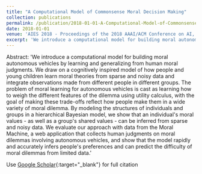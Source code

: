 ```yaml
---
title: "A Computational Model of Commonsense Moral Decision Making"
collection: publications
permalink: /publication/2018-01-01-A-Computational-Model-of-Commonsense-Moral-Decision-Making
date: 2018-01-01
venue: 'AIES 2018 - Proceedings of the 2018 AAAI/ACM Conference on AI, Ethics, and Society'
excerpt: 'We introduce a computational model for building moral autonomous vehicles by learning and generalizing from human moral judgments. We draw on a cognitively inspired model of how people and young children learn moral theories from sparse and noisy data and integrate observations made from different people in different groups. The problem of moral learning for autonomous vehicles is cast as learning how to weigh the different features of the dilemma using utility calculus, with the goal of making ...'
---
```

Abstract: 'We introduce a computational model for building moral autonomous vehicles by learning and generalizing from human moral judgments. We draw on a cognitively inspired model of how people and young children learn moral theories from sparse and noisy data and integrate observations made from different people in different groups. The problem of moral learning for autonomous vehicles is cast as learning how to weigh the different features of the dilemma using utility calculus, with the goal of making these trade-offs reflect how people make them in a wide variety of moral dilemma. By modeling the structures of individuals and groups in a hierarchical Bayesian model, we show that an individual&apos;s moral values - as well as a group&apos;s shared values - can be inferred from sparse and noisy data. We evaluate our approach with data from the Moral Machine, a web application that collects human judgments on moral dilemmas involving autonomous vehicles, and show that the model rapidly and accurately infers people&apos;s preferences and can predict the difficulty of moral dilemmas from limited data.'

Use [Google Scholar](https://scholar.google.com/scholar?q=A+Computational+Model+of+Commonsense+Moral+Decision+Making){:target="_blank"} for full citation